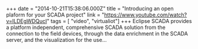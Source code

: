 +++
date = "2014-10-21T15:38:06.000Z"
title = "Introducing an open plaform for your SCADA project"
link = "https://www.youtube.com/watch?v=ILDEgWDQucI"
tags = [ "video", "virtualiot"]
+++
Eclipse SCADA provides a platform independent, comprehensive SCADA solution from the connection to the field devices, through the data enrichment in the SCADA server, and the visualization for the use…